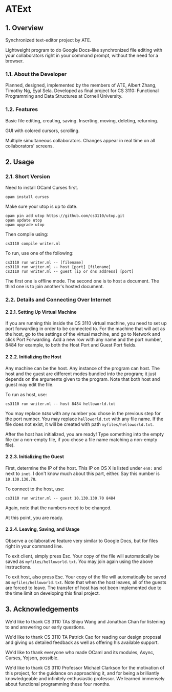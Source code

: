 # ATExt

## 1. Overview

Synchronized text-editor project by ATE.

Lightweight program to do Google Docs-like synchronized file editing with your collaborators right in your command prompt, without the need for a browser.

### 1.1. About the Developer

Planned, designed, implemented by the members of ATE, Albert Zhang, Timothy Ng, Eyal Sela. Developed as final project for CS 3110: Functional Programming and Data Structures at Cornell University.

### 1.2. Features

Basic file editing, creating, saving. Inserting, moving, deleting, returning.

GUI with colored cursors, scrolling.

Multiple simultaneous collaborators. Changes appear in real time on all collaborators' screens.

## 2. Usage

### 2.1. Short Version

Need to install OCaml Curses first.
```
opam install curses
```
Make sure your utop is up to date.
```
opam pin add utop https://github.com/cs3110/utop.git
opam update utop
opam upgrade utop
```
Then compile using:
```
cs3110 compile writer.ml
```
To run, use one of the following:
```
cs3110 run writer.ml -- [filename]
cs3110 run writer.ml -- host [port] [filename]
cs3110 run writer.ml -- guest [ip or dns address] [port]
```
The first one is offline mode. The second one is to host a document. The third one is to join another's hosted document.

### 2.2. Details and Connecting Over Internet

#### 2.2.1. Setting Up Virtual Machine

If you are running this inside the CS 3110 virtual machine, you need to set up port forwarding in order to be connected to. For the machine that will act as the host, go to the settings of the virtual machine, and go to Network and click Port Forwarding. Add a new row with any name and the port number, 8484 for example, to both the Host Port and Guest Port fields.

#### 2.2.2. Initializing the Host

Any machine can be the host. Any instance of the program can host. The host and the guest are different modes bundled into the program; it just depends on the arguments given to the program. Note that both host and guest may edit the file.

To run as host, use:
```
cs3110 run writer.ml -- host 8484 helloworld.txt
```
You may replace `8484` with any number you chose in the previous step for the port number. You may replace `helloworld.txt` with any file name. If the file does not exist, it will be created with path `myfiles/helloworld.txt`.

After the host has initialized, you are ready! Type something into the empty file (or a non-empty file, if you chose a file name matching a non-empty file).

#### 2.2.3. Initializing the Guest

First, determine the IP of the host. This IP on OS X is listed under `en0:` and next to `inet`. I don't know much about this part, either. Say this number is `10.130.130.70`.

To connect to the host, use:
```
cs3110 run writer.ml -- guest 10.130.130.70 8484
```
Again, note that the numbers need to be changed.

At this point, you are ready.

#### 2.2.4. Leaving, Saving, and Usage

Observe a collaborative feature very similar to Google Docs, but for files right in your command line.

To exit client, simply press Esc. Your copy of the file will automatically be saved as `myfiles/helloworld.txt`. You may join again using the above instructions.

To exit host, also press Esc. Your copy of the file will automatically be saved as `myfiles/helloworld.txt`. Note that when the host leaves, all of the guests are forced to leave. The transfer of host has not been implemented due to the time limit on developing this final project.

## 3. Acknowledgements

We'd like to thank CS 3110 TAs Shiyu Wang and Jonathan Chan for listening to and answering our early questions.

We'd like to thank CS 3110 TA Patrick Cao for reading our design proposal and giving us detailed feedback as well as offering his available support.

We'd like to thank everyone who made OCaml and its modules, Async, Curses, Yojson, possible.

We'd like to thank CS 3110 Professor Michael Clarkson for the motivation of this project, for the guidance on approaching it, and for being a brilliantly knowledgeable and infinitely enthusiastic professor. We learned immensely about functional programming these four months.
